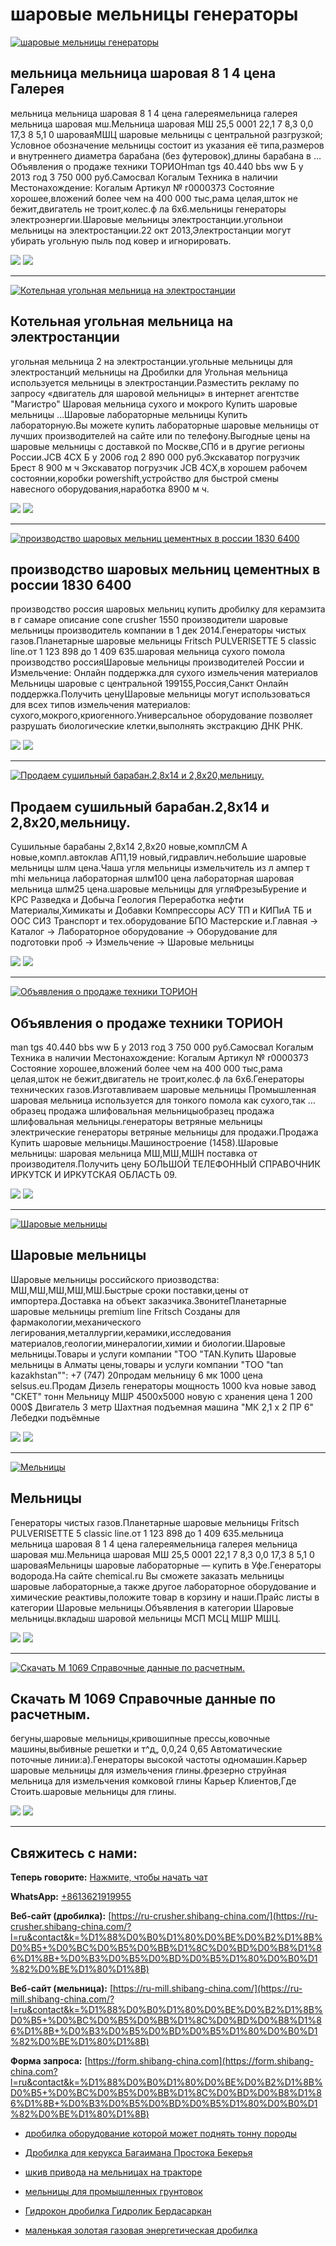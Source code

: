 # шаровые мельницы генераторы

<a href="https://swt.shibang-china.com/?l=ru&img&k=%D1%88%D0%B0%D1%80%D0%BE%D0%B2%D1%8B%D0%B5+%D0%BC%D0%B5%D0%BB%D1%8C%D0%BD%D0%B8%D1%86%D1%8B+%D0%B3%D0%B5%D0%BD%D0%B5%D1%80%D0%B0%D1%82%D0%BE%D1%80%D1%8B" target="_blank">![шаровые мельницы генераторы](http://static.shibang-china.com/all-800x300/901.jpg)</a>

## мельница мельница шаровая 8 1 4 цена Галерея
мельница мельница шаровая 8 1 4 цена галереямельница галерея мельница шаровая мш.Мельница шаровая МШ 25,5 0001 22,1 7 8,3 0,0 17,3 8 5,1 0 шароваяМШЦ шаровые мельницы с центральной разгрузкой; Условное обозначение мельницы состоит из указания её типа,размеров и внутреннего диаметра барабана (без футеровок),длины барабана в …Объявления о продаже техники ТОРИОНman tgs 40.440 bbs ww Б у 2013 год 3 750 000 руб.Самосвал Когалым Техника в наличии Местонахождение: Когалым Артикул № r0000373 Состояние хорошее,вложений более чем на 400 000 тыс,рама целая,шток не бежит,двигатель не троит,колес.ф ла 6х6.мельницы генераторы электроэнергии.Шаровые мельницы электростанции.угольнои мельницы на электростанции.22 окт 2013,Электростанции могут убирать угольную пыль под ковер и игнорировать.


<a href="https://whatsapp.shibangsoft.com/WhatsApp.php" target="_blank" title="WhatsApp">![](http://static.shibang-china.com/icon/whatsapp.png)</a> <a href="https://swt.shibang-china.com/?l=ru&icon&k=%D1%88%D0%B0%D1%80%D0%BE%D0%B2%D1%8B%D0%B5+%D0%BC%D0%B5%D0%BB%D1%8C%D0%BD%D0%B8%D1%86%D1%8B+%D0%B3%D0%B5%D0%BD%D0%B5%D1%80%D0%B0%D1%82%D0%BE%D1%80%D1%8B" target="_blank">![](http://static.shibang-china.com/icon/chat-ru.png)</a>

---

<a href="https://swt.shibang-china.com/?l=ru&img&k=%D1%88%D0%B0%D1%80%D0%BE%D0%B2%D1%8B%D0%B5+%D0%BC%D0%B5%D0%BB%D1%8C%D0%BD%D0%B8%D1%86%D1%8B+%D0%B3%D0%B5%D0%BD%D0%B5%D1%80%D0%B0%D1%82%D0%BE%D1%80%D1%8B" target="_blank">![Котельная угольная мельница на электростанции](http://static.shibang-china.com/all-800x300/805.jpg)</a>

## Котельная угольная мельница на электростанции
угольная мельница 2 на электростанции.угольные мельницы для электростанций мельницы на Дробилки для Угольная мельница используется мельницы в электростанции.Разместить рекламу по запросу &#171;двигатель для шаровой мельницы&#187; в интернет агентстве &quot;Магистро&quot; Шаровая мельница сухого и мокрого Купить шаровые мельницы …Шаровые лабораторные мельницы Купить лабораторную.Вы можете купить лабораторные шаровые мельницы от лучших производителей на сайте или по телефону.Выгодные цены на шаровые мельницы с доставкой по Москве,СПб и в другие регионы России.JCB 4CX Б у 2006 год 2 890 000 руб.Экскаватор погрузчик Брест 8 900 м ч Экскаватор погрузчик JCB 4CX,в хорошем рабочем состоянии,коробки powershift,устройство для быстрой смены навесного оборудования,наработка 8900 м ч.


<a href="https://whatsapp.shibangsoft.com/WhatsApp.php" target="_blank" title="WhatsApp">![](http://static.shibang-china.com/icon/whatsapp.png)</a> <a href="https://swt.shibang-china.com/?l=ru&icon&k=%D1%88%D0%B0%D1%80%D0%BE%D0%B2%D1%8B%D0%B5+%D0%BC%D0%B5%D0%BB%D1%8C%D0%BD%D0%B8%D1%86%D1%8B+%D0%B3%D0%B5%D0%BD%D0%B5%D1%80%D0%B0%D1%82%D0%BE%D1%80%D1%8B" target="_blank">![](http://static.shibang-china.com/icon/chat-ru.png)</a>

---

<a href="https://swt.shibang-china.com/?l=ru&img&k=%D1%88%D0%B0%D1%80%D0%BE%D0%B2%D1%8B%D0%B5+%D0%BC%D0%B5%D0%BB%D1%8C%D0%BD%D0%B8%D1%86%D1%8B+%D0%B3%D0%B5%D0%BD%D0%B5%D1%80%D0%B0%D1%82%D0%BE%D1%80%D1%8B" target="_blank">![производство шаровых мельниц цементных в россии 1830 6400](http://static.shibang-china.com/all-800x300/1221.jpg)</a>

## производство шаровых мельниц цементных в россии 1830 6400
производство россия шаровых мельниц купить дробилку для керамзита в г самаре описание cone crusher 1550 производители шаровые мельницы производитель компании в 1 дек 2014.Генераторы чистых газов.Планетарные шаровые мельницы Fritsch PULVERISETTE 5 classic line.от 1 123 898 до 1 409 635.шаровая мельница сухого помола производство россияШаровые мельницы производителей России и Измельчение: Онлайн поддержка.для сухого измельчения материалов Мельницы шаровые с центральной 199155,Россия,Санкт Онлайн поддержка.Получить ценуШаровые мельницы могут использоваться для всех типов измельчения материалов: сухого,мокрого,криогенного.Универсальное оборудование позволяет разрушать биологические клетки,выполнять экстракцию ДНК РНК.


<a href="https://whatsapp.shibangsoft.com/WhatsApp.php" target="_blank" title="WhatsApp">![](http://static.shibang-china.com/icon/whatsapp.png)</a> <a href="https://swt.shibang-china.com/?l=ru&icon&k=%D1%88%D0%B0%D1%80%D0%BE%D0%B2%D1%8B%D0%B5+%D0%BC%D0%B5%D0%BB%D1%8C%D0%BD%D0%B8%D1%86%D1%8B+%D0%B3%D0%B5%D0%BD%D0%B5%D1%80%D0%B0%D1%82%D0%BE%D1%80%D1%8B" target="_blank">![](http://static.shibang-china.com/icon/chat-ru.png)</a>

---

<a href="https://swt.shibang-china.com/?l=ru&img&k=%D1%88%D0%B0%D1%80%D0%BE%D0%B2%D1%8B%D0%B5+%D0%BC%D0%B5%D0%BB%D1%8C%D0%BD%D0%B8%D1%86%D1%8B+%D0%B3%D0%B5%D0%BD%D0%B5%D1%80%D0%B0%D1%82%D0%BE%D1%80%D1%8B" target="_blank">![Продаем сушильный барабан.2,8х14 и 2,8х20,мельницу.](http://static.shibang-china.com/all-800x300/12.jpg)</a>

## Продаем сушильный барабан.2,8х14 и 2,8х20,мельницу.
Сушильные барабаны 2,8х14 2,8х20 новые,комплСМ А новые,компл.автоклав АП1,19 новый,гидравлич.небольшие шаровые мельницы шлм цена.Чаша угля мельницы измельчитель из л ампер т mhi мельница лабораторная шлм100 цена лабораторная шаровая мельница шлм25 цена.шаровые мельницы для угляФрезыБурение и КРС Разведка и Добыча Геология Переработка нефти Материалы,Химикаты и Добавки Компрессоры АСУ ТП и КИПиА ТБ и ООС СИЗ Транспорт и тех.оборудование БПО Мастерские и.Главная → Каталог → Лабораторное оборудование → Оборудование для подготовки проб → Измельчение → Шаровые мельницы


<a href="https://whatsapp.shibangsoft.com/WhatsApp.php" target="_blank" title="WhatsApp">![](http://static.shibang-china.com/icon/whatsapp.png)</a> <a href="https://swt.shibang-china.com/?l=ru&icon&k=%D1%88%D0%B0%D1%80%D0%BE%D0%B2%D1%8B%D0%B5+%D0%BC%D0%B5%D0%BB%D1%8C%D0%BD%D0%B8%D1%86%D1%8B+%D0%B3%D0%B5%D0%BD%D0%B5%D1%80%D0%B0%D1%82%D0%BE%D1%80%D1%8B" target="_blank">![](http://static.shibang-china.com/icon/chat-ru.png)</a>

---

<a href="https://swt.shibang-china.com/?l=ru&img&k=%D1%88%D0%B0%D1%80%D0%BE%D0%B2%D1%8B%D0%B5+%D0%BC%D0%B5%D0%BB%D1%8C%D0%BD%D0%B8%D1%86%D1%8B+%D0%B3%D0%B5%D0%BD%D0%B5%D1%80%D0%B0%D1%82%D0%BE%D1%80%D1%8B" target="_blank">![Объявления о продаже техники ТОРИОН](http://static.shibang-china.com/all-800x300/190.jpg)</a>

## Объявления о продаже техники ТОРИОН
man tgs 40.440 bbs ww Б у 2013 год 3 750 000 руб.Самосвал Когалым Техника в наличии Местонахождение: Когалым Артикул № r0000373 Состояние хорошее,вложений более чем на 400 000 тыс,рама целая,шток не бежит,двигатель не троит,колес.ф ла 6х6.Генераторы технических газов.Изготавливаем шаровые мельницы Промышленная шаровая мельница используется для тонкого помола как сухого,так …образец продажа шлифовальная мельницыобразец продажа шлифовальная мельницы.генераторы ветряные мельницы электрические генераторы ветряные мельницы для продажи.Продажа Купить шаровые мельницы.Машиностроение (1458).Шаровые мельницы: шаровая мельница МШ,МШ,МШН поставка от производителя.Получить цену БОЛЬШОЙ ТЕЛЕФОННЫЙ СПРАВОЧНИК ИРКУТСК И ИРКУТСКАЯ ОБЛАСТЬ 09.


<a href="https://whatsapp.shibangsoft.com/WhatsApp.php" target="_blank" title="WhatsApp">![](http://static.shibang-china.com/icon/whatsapp.png)</a> <a href="https://swt.shibang-china.com/?l=ru&icon&k=%D1%88%D0%B0%D1%80%D0%BE%D0%B2%D1%8B%D0%B5+%D0%BC%D0%B5%D0%BB%D1%8C%D0%BD%D0%B8%D1%86%D1%8B+%D0%B3%D0%B5%D0%BD%D0%B5%D1%80%D0%B0%D1%82%D0%BE%D1%80%D1%8B" target="_blank">![](http://static.shibang-china.com/icon/chat-ru.png)</a>

---

<a href="https://swt.shibang-china.com/?l=ru&img&k=%D1%88%D0%B0%D1%80%D0%BE%D0%B2%D1%8B%D0%B5+%D0%BC%D0%B5%D0%BB%D1%8C%D0%BD%D0%B8%D1%86%D1%8B+%D0%B3%D0%B5%D0%BD%D0%B5%D1%80%D0%B0%D1%82%D0%BE%D1%80%D1%8B" target="_blank">![Шаровые мельницы](http://static.shibang-china.com/all-800x300/783.jpg)</a>

## Шаровые мельницы
Шаровые мельницы российского приозводства: МШ,МШ,МШ,МШ,МШ.Быстрые сроки поставки,цены от импортера.Доставка на объект заказчика.ЗвонитеПланетарные шаровые мельницы premium line Fritsch Созданы для фармакологии,механического легирования,металлургии,керамики,исследования материалов,геологии,минералогии,химии и биологии.Шаровые мельницы.Товары и услуги компании &quot;ТОО &quot;TAN.Купить Шаровые мельницы в Алматы цены,товары и услуги компании &quot;ТОО &quot;tan kazakhstan&quot;&quot;: +7 (747) 20продам мельницу 6 мк 1000 цена selsus.eu.Продам Дизель генераторы мощность 1000 kva новые завод &quot;СКЕТ&quot; тонн Мельницу МШР 4500х5000 новую с хранения цена 1 200 000$ Двигатель 3 метр Шахтная подъемная машина &quot;МК 2,1 х 2 ПР 6&quot; Лебедки подъёмные


<a href="https://whatsapp.shibangsoft.com/WhatsApp.php" target="_blank" title="WhatsApp">![](http://static.shibang-china.com/icon/whatsapp.png)</a> <a href="https://swt.shibang-china.com/?l=ru&icon&k=%D1%88%D0%B0%D1%80%D0%BE%D0%B2%D1%8B%D0%B5+%D0%BC%D0%B5%D0%BB%D1%8C%D0%BD%D0%B8%D1%86%D1%8B+%D0%B3%D0%B5%D0%BD%D0%B5%D1%80%D0%B0%D1%82%D0%BE%D1%80%D1%8B" target="_blank">![](http://static.shibang-china.com/icon/chat-ru.png)</a>

---

<a href="https://swt.shibang-china.com/?l=ru&img&k=%D1%88%D0%B0%D1%80%D0%BE%D0%B2%D1%8B%D0%B5+%D0%BC%D0%B5%D0%BB%D1%8C%D0%BD%D0%B8%D1%86%D1%8B+%D0%B3%D0%B5%D0%BD%D0%B5%D1%80%D0%B0%D1%82%D0%BE%D1%80%D1%8B" target="_blank">![Мельницы](http://static.shibang-china.com/all-800x300/1387.jpg)</a>

## Мельницы
Генераторы чистых газов.Планетарные шаровые мельницы Fritsch PULVERISETTE 5 classic line.от 1 123 898 до 1 409 635.мельница мельница шаровая 8 1 4 цена галереямельница галерея мельница шаровая мш.Мельница шаровая МШ 25,5 0001 22,1 7 8,3 0,0 17,3 8 5,1 0 шароваяМельницы шаровые лабораторные — купить в Уфе.Генераторы водорода.На сайте chemical.ru Вы сможете заказать мельницы шаровые лабораторные,а также другое лабораторное оборудование и химические реактивы,положите товар в корзину и наши.Прайс листы в категории Шаровые мельницы.Объявления в категории Шаровые мельницы.вкладыш шаровой мельницы МСП МСЦ МШР МШЦ.


<a href="https://whatsapp.shibangsoft.com/WhatsApp.php" target="_blank" title="WhatsApp">![](http://static.shibang-china.com/icon/whatsapp.png)</a> <a href="https://swt.shibang-china.com/?l=ru&icon&k=%D1%88%D0%B0%D1%80%D0%BE%D0%B2%D1%8B%D0%B5+%D0%BC%D0%B5%D0%BB%D1%8C%D0%BD%D0%B8%D1%86%D1%8B+%D0%B3%D0%B5%D0%BD%D0%B5%D1%80%D0%B0%D1%82%D0%BE%D1%80%D1%8B" target="_blank">![](http://static.shibang-china.com/icon/chat-ru.png)</a>

---

<a href="https://swt.shibang-china.com/?l=ru&img&k=%D1%88%D0%B0%D1%80%D0%BE%D0%B2%D1%8B%D0%B5+%D0%BC%D0%B5%D0%BB%D1%8C%D0%BD%D0%B8%D1%86%D1%8B+%D0%B3%D0%B5%D0%BD%D0%B5%D1%80%D0%B0%D1%82%D0%BE%D1%80%D1%8B" target="_blank">![Скачать М 1069 Справочные данные по расчетным.](http://static.shibang-china.com/all-800x300/841.jpg)</a>

## Скачать М 1069 Справочные данные по расчетным.
бегуны,шаровые мельницы,кривошипные прессы,ковочные машины,выбивные решетки и т^д„ 0,0,24 0,65 Автоматические поточные линии:а).Генераторы высокой частоты одномашин&#173;.Карьер шаровые мельницы для измельчения глины.фрезерно струйная мельница для измельчения комковой глины Карьер Клиентов,Где Стоить.шаровые мельницы для глины.

<a href="https://whatsapp.shibangsoft.com/WhatsApp.php" target="_blank" title="WhatsApp">![](http://static.shibang-china.com/icon/whatsapp.png)</a> <a href="https://swt.shibang-china.com/?l=ru&icon&k=%D1%88%D0%B0%D1%80%D0%BE%D0%B2%D1%8B%D0%B5+%D0%BC%D0%B5%D0%BB%D1%8C%D0%BD%D0%B8%D1%86%D1%8B+%D0%B3%D0%B5%D0%BD%D0%B5%D1%80%D0%B0%D1%82%D0%BE%D1%80%D1%8B" target="_blank">![](http://static.shibang-china.com/icon/chat-ru.png)</a>

---
## Свяжитесь с нами:

**Теперь говорите:** [Нажмите, чтобы начать чат](https://swt.shibang-china.com?l=ru&contact&k=%D1%88%D0%B0%D1%80%D0%BE%D0%B2%D1%8B%D0%B5+%D0%BC%D0%B5%D0%BB%D1%8C%D0%BD%D0%B8%D1%86%D1%8B+%D0%B3%D0%B5%D0%BD%D0%B5%D1%80%D0%B0%D1%82%D0%BE%D1%80%D1%8B)

**WhatsApp:**  [+8613621919955](https://whatsapp.shibangsoft.com/WhatsApp.php)

**Веб-сайт (дробилка):** [https://ru-crusher.shibang-china.com/](https://ru-crusher.shibang-china.com/?l=ru&contact&k=%D1%88%D0%B0%D1%80%D0%BE%D0%B2%D1%8B%D0%B5+%D0%BC%D0%B5%D0%BB%D1%8C%D0%BD%D0%B8%D1%86%D1%8B+%D0%B3%D0%B5%D0%BD%D0%B5%D1%80%D0%B0%D1%82%D0%BE%D1%80%D1%8B)

**Веб-сайт (мельница):** [https://ru-mill.shibang-china.com/](https://ru-mill.shibang-china.com/?l=ru&contact&k=%D1%88%D0%B0%D1%80%D0%BE%D0%B2%D1%8B%D0%B5+%D0%BC%D0%B5%D0%BB%D1%8C%D0%BD%D0%B8%D1%86%D1%8B+%D0%B3%D0%B5%D0%BD%D0%B5%D1%80%D0%B0%D1%82%D0%BE%D1%80%D1%8B)

**Форма запроса:** [https://form.shibang-china.com](https://form.shibang-china.com?l=ru&contact&k=%D1%88%D0%B0%D1%80%D0%BE%D0%B2%D1%8B%D0%B5+%D0%BC%D0%B5%D0%BB%D1%8C%D0%BD%D0%B8%D1%86%D1%8B+%D0%B3%D0%B5%D0%BD%D0%B5%D1%80%D0%B0%D1%82%D0%BE%D1%80%D1%8B)

* [дробилка оборудование которой может поднять тонну породы](../121/%D0%B4%D1%80%D0%BE%D0%B1%D0%B8%D0%BB%D0%BA%D0%B0%20%D0%BE%D0%B1%D0%BE%D1%80%D1%83%D0%B4%D0%BE%D0%B2%D0%B0%D0%BD%D0%B8%D0%B5%20%D0%BA%D0%BE%D1%82%D0%BE%D1%80%D0%BE%D0%B9%20%D0%BC%D0%BE%D0%B6%D0%B5%D1%82%20%D0%BF%D0%BE%D0%B4%D0%BD%D1%8F%D1%82%D1%8C%20%D1%82%D0%BE%D0%BD%D0%BD%D1%83%20%D0%BF%D0%BE%D1%80%D0%BE%D0%B4%D1%8B.md)

* [Дробилка для керукса Багаимана Простока Бекерья](../124/%D0%94%D1%80%D0%BE%D0%B1%D0%B8%D0%BB%D0%BA%D0%B0%20%D0%B4%D0%BB%D1%8F%20%D0%BA%D0%B5%D1%80%D1%83%D0%BA%D1%81%D0%B0%20%D0%91%D0%B0%D0%B3%D0%B0%D0%B8%D0%BC%D0%B0%D0%BD%D0%B0%20%D0%9F%D1%80%D0%BE%D1%81%D1%82%D0%BE%D0%BA%D0%B0%20%D0%91%D0%B5%D0%BA%D0%B5%D1%80%D1%8C%D1%8F.md)

* [шкив привода на мельницах на тракторе](../124/%D1%88%D0%BA%D0%B8%D0%B2%20%D0%BF%D1%80%D0%B8%D0%B2%D0%BE%D0%B4%D0%B0%20%D0%BD%D0%B0%20%D0%BC%D0%B5%D0%BB%D1%8C%D0%BD%D0%B8%D1%86%D0%B0%D1%85%20%D0%BD%D0%B0%20%D1%82%D1%80%D0%B0%D0%BA%D1%82%D0%BE%D1%80%D0%B5.md)

* [мельницы для промышленных грунтовок](../124/%D0%BC%D0%B5%D0%BB%D1%8C%D0%BD%D0%B8%D1%86%D1%8B%20%D0%B4%D0%BB%D1%8F%20%D0%BF%D1%80%D0%BE%D0%BC%D1%8B%D1%88%D0%BB%D0%B5%D0%BD%D0%BD%D1%8B%D1%85%20%D0%B3%D1%80%D1%83%D0%BD%D1%82%D0%BE%D0%B2%D0%BE%D0%BA.md)

* [Гидрокон дробилка Гидролик Бердасаркан](../124/%D0%93%D0%B8%D0%B4%D1%80%D0%BE%D0%BA%D0%BE%D0%BD%20%D0%B4%D1%80%D0%BE%D0%B1%D0%B8%D0%BB%D0%BA%D0%B0%20%D0%93%D0%B8%D0%B4%D1%80%D0%BE%D0%BB%D0%B8%D0%BA%20%D0%91%D0%B5%D1%80%D0%B4%D0%B0%D1%81%D0%B0%D1%80%D0%BA%D0%B0%D0%BD.md)

* [маленькая золотая газовая энергетическая дробилка](../121/%D0%BC%D0%B0%D0%BB%D0%B5%D0%BD%D1%8C%D0%BA%D0%B0%D1%8F%20%D0%B7%D0%BE%D0%BB%D0%BE%D1%82%D0%B0%D1%8F%20%D0%B3%D0%B0%D0%B7%D0%BE%D0%B2%D0%B0%D1%8F%20%D1%8D%D0%BD%D0%B5%D1%80%D0%B3%D0%B5%D1%82%D0%B8%D1%87%D0%B5%D1%81%D0%BA%D0%B0%D1%8F%20%D0%B4%D1%80%D0%BE%D0%B1%D0%B8%D0%BB%D0%BA%D0%B0.md)